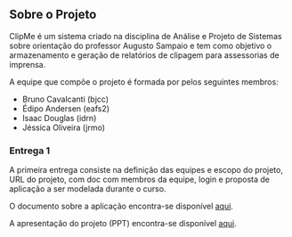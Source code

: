 ## Sobre o Projeto

ClipMe é um sistema criado na disciplina de Análise e Projeto de Sistemas sobre orientação do professor Augusto Sampaio e tem como objetivo o armazenamento e geração de relatórios de clipagem para assessorias de imprensa.

A equipe que compõe o projeto é formada por pelos seguintes membros:
- Bruno Cavalcanti (bjcc)
- Édipo Andersen (eafs2)
- Isaac Douglas (idrn)
- Jéssica Oliveira (jrmo)


### Entrega 1

A primeira entrega consiste na definição das equipes e escopo do projeto, URL do projeto, com doc com membros da equipe, login e proposta de aplicação a ser modelada durante o curso.

O documento sobre a aplicação encontra-se disponível [aqui](https://github.com/bjcCin/ClipMe/raw/master/Entregas/Modelagem%20Caso%20de%20Uso.pdf).


A apresentação do projeto (PPT) encontra-se disponível [aqui](https://github.com/bjcCin/ClipMe/raw/master/Entregas/APS%20-%20Entrega%201.pdf).